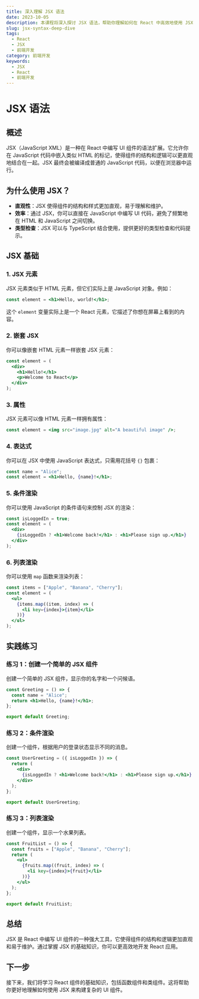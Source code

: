 ```yaml
---
title: 深入理解 JSX 语法
date: 2023-10-05
description: 本课程将深入探讨 JSX 语法，帮助你理解如何在 React 中高效地使用 JSX 来构建用户界面。
slug: jsx-syntax-deep-dive
tags:
  - React
  - JSX
  - 前端开发
category: 前端开发
keywords:
  - JSX
  - React
  - 前端开发
---
```


# JSX 语法

## 概述

JSX（JavaScript XML）是一种在 React 中编写 UI 组件的语法扩展。它允许你在 JavaScript 代码中嵌入类似 HTML 的标记，使得组件的结构和逻辑可以更直观地结合在一起。JSX 最终会被编译成普通的 JavaScript 代码，以便在浏览器中运行。

## 为什么使用 JSX？

- **直观性**：JSX 使得组件的结构和样式更加直观，易于理解和维护。
- **效率**：通过 JSX，你可以直接在 JavaScript 中编写 UI 代码，避免了频繁地在 HTML 和 JavaScript 之间切换。
- **类型检查**：JSX 可以与 TypeScript 结合使用，提供更好的类型检查和代码提示。

## JSX 基础

### 1. JSX 元素

JSX 元素类似于 HTML 元素，但它们实际上是 JavaScript 对象。例如：

```jsx
const element = <h1>Hello, world!</h1>;
```

这个 `element` 变量实际上是一个 React 元素，它描述了你想在屏幕上看到的内容。

### 2. 嵌套 JSX

你可以像嵌套 HTML 元素一样嵌套 JSX 元素：

```jsx
const element = (
  <div>
    <h1>Hello!</h1>
    <p>Welcome to React</p>
  </div>
);
```

### 3. 属性

JSX 元素可以像 HTML 元素一样拥有属性：

```jsx
const element = <img src="image.jpg" alt="A beautiful image" />;
```

### 4. 表达式

你可以在 JSX 中使用 JavaScript 表达式，只需用花括号 `{}` 包裹：

```jsx
const name = "Alice";
const element = <h1>Hello, {name}!</h1>;
```

### 5. 条件渲染

你可以使用 JavaScript 的条件语句来控制 JSX 的渲染：

```jsx
const isLoggedIn = true;
const element = (
  <div>
    {isLoggedIn ? <h1>Welcome back!</h1> : <h1>Please sign up.</h1>}
  </div>
);
```

### 6. 列表渲染

你可以使用 `map` 函数来渲染列表：

```jsx
const items = ["Apple", "Banana", "Cherry"];
const element = (
  <ul>
    {items.map((item, index) => (
      <li key={index}>{item}</li>
    ))}
  </ul>
);
```

## 实践练习

### 练习 1：创建一个简单的 JSX 组件

创建一个简单的 JSX 组件，显示你的名字和一个问候语。

```jsx
const Greeting = () => {
  const name = "Alice";
  return <h1>Hello, {name}!</h1>;
};

export default Greeting;
```

### 练习 2：条件渲染

创建一个组件，根据用户的登录状态显示不同的消息。

```jsx
const UserGreeting = ({ isLoggedIn }) => {
  return (
    <div>
      {isLoggedIn ? <h1>Welcome back!</h1> : <h1>Please sign up.</h1>}
    </div>
  );
};

export default UserGreeting;
```

### 练习 3：列表渲染

创建一个组件，显示一个水果列表。

```jsx
const FruitList = () => {
  const fruits = ["Apple", "Banana", "Cherry"];
  return (
    <ul>
      {fruits.map((fruit, index) => (
        <li key={index}>{fruit}</li>
      ))}
    </ul>
  );
};

export default FruitList;
```

## 总结

JSX 是 React 中编写 UI 组件的一种强大工具，它使得组件的结构和逻辑更加直观和易于维护。通过掌握 JSX 的基础知识，你可以更高效地开发 React 应用。

## 下一步

接下来，我们将学习 React 组件的基础知识，包括函数组件和类组件。这将帮助你更好地理解如何使用 JSX 来构建复杂的 UI 组件。